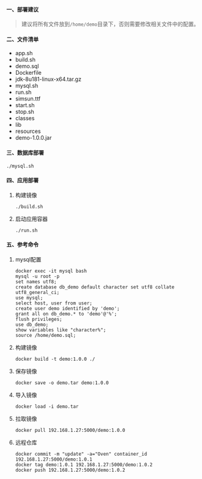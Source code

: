 #### 一、部署建议

> 建议将所有文件放到`/home/demo`目录下，否则需要修改相关文件中的配置。

#### 二、文件清单

- app.sh
- build.sh
- demo.sql
- Dockerfile
- jdk-8u181-linux-x64.tar.gz
- mysql.sh
- run.sh
- simsun.ttf
- start.sh
- stop.sh
- classes
- lib
- resources
- demo-1.0.0.jar

#### 三、数据库部署

   ```shell
   ./mysql.sh
   ```

#### 四、应用部署

1. 构建镜像

   ```shell
   ./build.sh
   ```

2. 启动应用容器

   ```shell
   ./run.sh
   ```

#### 五、参考命令

1. mysql配置

   ```shell
   docker exec -it mysql bash
   mysql -u root -p
   set names utf8;
   create database db_demo default character set utf8 collate utf8_general_ci;
   use mysql;
   select host, user from user;
   create user demo identified by 'demo';
   grant all on db_demo.* to 'demo'@'%';
   flush privileges;
   use db_demo;
   show variables like "character%";
   source /home/demo.sql;
   ```
2. 构建镜像

   ```shell
   docker build -t demo:1.0.0 ./
   ```

3. 保存镜像

   ```shell
   docker save -o demo.tar demo:1.0.0
   ```

4. 导入镜像

   ```shell
   docker load -i demo.tar
   ```

5. 拉取镜像

   ```shell
   docker pull 192.168.1.27:5000/demo:1.0.0
   ```

6. 远程仓库

   ```shell
   docker commit -m "update" -a="Oven" container_id 192.168.1.27:5000/demo:1.0.1
   docker tag demo:1.0.1 192.168.1.27:5000/demo:1.0.2
   docker push 192.168.1.27:5000/demo:1.0.2
   ```